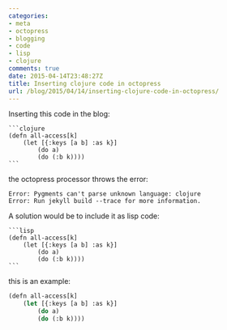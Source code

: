 ```yaml
---
categories:
- meta
- octopress
- blogging
- code
- lisp
- clojure
comments: true
date: 2015-04-14T23:48:27Z
title: Inserting clojure code in octopress
url: /blog/2015/04/14/inserting-clojure-code-in-octopress/
---
```


Inserting this code in the blog:

	```clojure
	(defn all-access[k]
		(let [{:keys [a b] :as k}]
			(do a)
			(do (:b k))))
	```

the octopress processor throws the error:

	Error: Pygments can't parse unknown language: clojure
	Error: Run jekyll build --trace for more information.

A solution would be to include it as lisp code:


	```lisp
	(defn all-access[k]
		(let [{:keys [a b] :as k}]
			(do a)
			(do (:b k))))
	```


this is an example:	

```lisp
(defn all-access[k]
	(let [{:keys [a b] :as k}]
		(do a)
		(do (:b k))))
```

